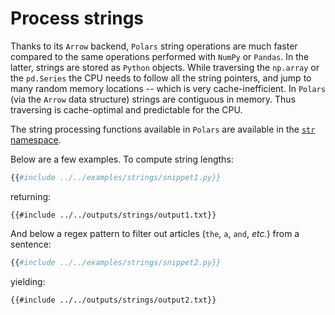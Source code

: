 # Process strings

Thanks to its `Arrow` backend, `Polars` string operations are much faster compared to the
same operations performed with `NumPy` or `Pandas`. In the latter, strings are stored as
`Python` objects. While traversing the `np.array` or the `pd.Series` the CPU needs to
follow all the string pointers, and jump to many random memory locations -- which
is very cache-inefficient. In `Polars` (via the `Arrow` data
structure) strings are contiguous in memory. Thus traversing is cache-optimal and
predictable for the CPU.

The string processing functions available in `Polars` are available in the
[`str` namespace](POLARS_PY_REF_GUIDE/series/strings.html).

Below are a few examples. To compute string lengths:

```python
{{#include ../../examples/strings/snippet1.py}}
```

returning:

```text
{{#include ../../outputs/strings/output1.txt}}
```

And below a regex pattern to filter out articles (`the`, `a`, `and`, *etc.*) from a
sentence:

```python
{{#include ../../examples/strings/snippet2.py}}
```

yielding:

```text
{{#include ../../outputs/strings/output2.txt}}
```
